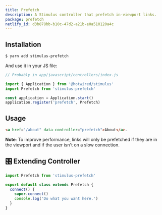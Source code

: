 ```yaml
---
title: Prefetch
description: A Stimulus controller that prefetch in-viewport links.
package: prefetch
netlify_id: d3b878bb-b10c-47d2-a21b-e0a510120a4c
---
```


## Installation

```bash
$ yarn add stimulus-prefetch
```

And use it in your JS file:

```js
// Probably in app/javascript/controllers/index.js

import { Application } from '@hotwired/stimulus'
import Prefetch from 'stimulus-prefetch'

const application = Application.start()
application.register('prefetch', Prefetch)
```

<DocsDemoLink package-name="prefetch"></DocsDemoLink>

## Usage

```html
<a href="/about" data-controller="prefetch">About</a>.
```

**Note**: To improve performance, links will only be prefetched if they are in the viewport and if the user isn't on a slow connection.

## 🎛 Extending Controller

<DocsExtendingController>

```js
import Prefetch from 'stimulus-prefetch'

export default class extends Prefetch {
  connect() {
    super.connect()
    console.log('Do what you want here.')
  }
}
```

</DocsExtendingController>

